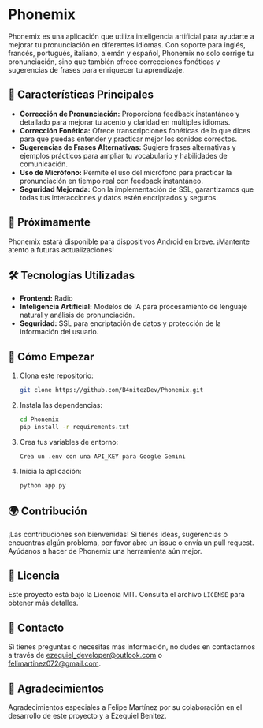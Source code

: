 # Phonemix

Phonemix es una aplicación que utiliza inteligencia artificial para ayudarte a mejorar tu pronunciación en diferentes idiomas. Con soporte para inglés, francés, portugués, italiano, alemán y español, Phonemix no solo corrige tu pronunciación, sino que también ofrece correcciones fonéticas y sugerencias de frases para enriquecer tu aprendizaje.

## 🚀 Características Principales

- **Corrección de Pronunciación:** Proporciona feedback instantáneo y detallado para mejorar tu acento y claridad en múltiples idiomas.
- **Corrección Fonética:** Ofrece transcripciones fonéticas de lo que dices para que puedas entender y practicar mejor los sonidos correctos.
- **Sugerencias de Frases Alternativas:** Sugiere frases alternativas y ejemplos prácticos para ampliar tu vocabulario y habilidades de comunicación.
- **Uso de Micrófono:** Permite el uso del micrófono para practicar la pronunciación en tiempo real con feedback instantáneo.
- **Seguridad Mejorada:** Con la implementación de SSL, garantizamos que todas tus interacciones y datos estén encriptados y seguros.

## 📲 Próximamente

Phonemix estará disponible para dispositivos Android en breve. ¡Mantente atento a futuras actualizaciones!

## 🛠️ Tecnologías Utilizadas

- **Frontend:** Radio
- **Inteligencia Artificial:** Modelos de IA para procesamiento de lenguaje natural y análisis de pronunciación.
- **Seguridad:** SSL para encriptación de datos y protección de la información del usuario.

## 🚀 Cómo Empezar

1. Clona este repositorio:
    ```bash
    git clone https://github.com/B4nitezDev/Phonemix.git
    ```

2. Instala las dependencias:
    ```bash
    cd Phonemix
    pip install -r requirements.txt
    ```

3. Crea tus variables de entorno:
    ```
    Crea un .env con una API_KEY para Google Gemini

4. Inicia la aplicación:
    ```bash
    python app.py
    ```

## 🌍 Contribución

¡Las contribuciones son bienvenidas! Si tienes ideas, sugerencias o encuentras algún problema, por favor abre un issue o envía un pull request. Ayúdanos a hacer de Phonemix una herramienta aún mejor.

## 📄 Licencia

Este proyecto está bajo la Licencia MIT. Consulta el archivo `LICENSE` para obtener más detalles.

## 📧 Contacto

Si tienes preguntas o necesitas más información, no dudes en contactarnos a través de [ezequiel_developer@outlook.com](mailto:tu-email@ejemplo.com) o [felimartinez072@gmail.com](mailto:tu-email@ejemplo.com).

## 🙌 Agradecimientos

Agradecimientos especiales a Felipe Martínez por su colaboración en el desarrollo de este proyecto y a Ezequiel Benitez.

